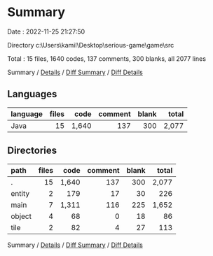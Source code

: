 # Summary

Date : 2022-11-25 21:27:50

Directory c:\\Users\\kamil\\Desktop\\serious-game\\game\\src

Total : 15 files,  1640 codes, 137 comments, 300 blanks, all 2077 lines

Summary / [Details](details.md) / [Diff Summary](diff.md) / [Diff Details](diff-details.md)

## Languages
| language | files | code | comment | blank | total |
| :--- | ---: | ---: | ---: | ---: | ---: |
| Java | 15 | 1,640 | 137 | 300 | 2,077 |

## Directories
| path | files | code | comment | blank | total |
| :--- | ---: | ---: | ---: | ---: | ---: |
| . | 15 | 1,640 | 137 | 300 | 2,077 |
| entity | 2 | 179 | 17 | 30 | 226 |
| main | 7 | 1,311 | 116 | 225 | 1,652 |
| object | 4 | 68 | 0 | 18 | 86 |
| tile | 2 | 82 | 4 | 27 | 113 |

Summary / [Details](details.md) / [Diff Summary](diff.md) / [Diff Details](diff-details.md)